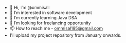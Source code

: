 - 👋 Hi, I’m @ommisall
- 👀 I’m interested in software development 
- 🌱 I’m currently learning Java DSA 
- 💞️ I’m looking for freelancing opportunity 
- 📫 How to reach me - ommisal165@gmail.com
- I'll upload my project repository from January onwards.



<!---
ommisall/ommisall is a ✨ special ✨ repository because its `README.md` (this file) appears on your GitHub profile.
You can click the Preview link to take a look at your changes.
--->
